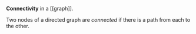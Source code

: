 **Connectivity** in a [[graph]].

Two nodes of a directed graph are _connected_ if there is a path from each to the other.
